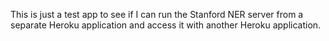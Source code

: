 This is just a test app to see if I can run the Stanford NER server from a separate Heroku application and access it with another Heroku application.